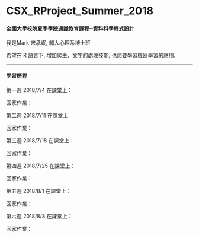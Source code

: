 # CSX_RProject_Summer_2018
#### 全國大學校院夏季學院通識教育課程─資料科學程式設計

我是Mark 宋承岷, 輔大心理系博士班

希望在 R 語言下, 增加爬虫、文字的處理技能, 也想要學習機器學習的應用. 

------------------------------------------------------
#### 學習歷程

第一週 2018/7/4
  在課堂上：

  回家作業：

第二週 2018/7/11
  在課堂上

  回家作業：


第三週 2018/7/18
  在課堂上：

  回家作業：


第四週 2018/7/25
  在課堂上：

  回家作業：


第五週 2018/8/1
  在課堂上：

  回家作業：

第六週 2018/8/8
  在課堂上：

  回家作業：




